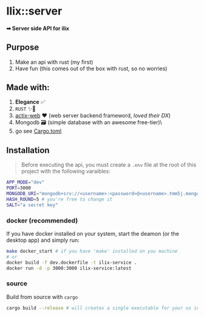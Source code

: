 # Ilix::server

#### ➡ Server side API for ilix

## Purpose

1. Make an api with rust (my first)
2. Have fun (this comes out of the box with rust, so no worries)

## Made with:

1. **Elegance** ✅
2. `RUST` ✨🦀
3. [actix-web](https://actix.rs/) ♥ (web server backend frameword, _loved their DX_)
4. Mongodb 🗃 (simple database with an awesome free-tier)\
5. go see [Cargo.toml](./Cargo.toml)

## Installation

> Before executing the api, you must create a `.env` file at the root of this project with the following varaibles:

```bash
APP_MODE="dev"
PORT=3000
MONGODB_URI="mongodb+srv://<username>:<password>@<username>.tmm5j.mongodb.net/?retryWrites=true&w=majority"
HASH_ROUND=5 # you're free to change it
SALT="a secret key"

```

### docker (recommended)

If you have docker installed on your system, start the deamon (or the desktop app) and simply run:

```bash
make docker_start # if you have 'make' installed on you machine
# or
docker build -f dev.dockerfile -t ilix-service .
docker run -d -p 3000:3000 ilix-service:latest
```

### source

Build from source with `cargo`

```bash
cargo build --release # will creates a single executable for your os in ./target/release, named "ilix_server" (with the associated executable extension in your os)
```
